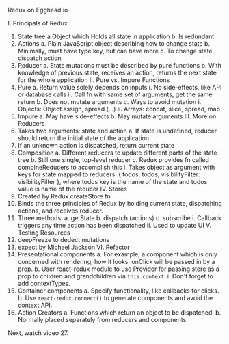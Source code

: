 Redux on Egghead.io

I. Principals of Redux
  1. State tree
    a Object which Holds all state in application
    b. Is redundant
  2. Actions
    a. Plain JavaScript object describing how to change state
    b. Minimally, must have type key, but can have more
    c. To change state, dispatch action
  3. Reducer
    a. State mutations must be described by pure functions
    b. With knowledge of previous state, receives an action, returns the next state for the whole application
II. Pure vs. Impure Functions
  1. Pure
    a. Return value solely depends on inputs
      i. No side-effects, like API or database calls
      ii. Call fn with same set of arguments, get the same return
    b. Does not mutate arguments
    c. Ways to avoid mutation
      i. Objects: Object.assign, spread (...)
      ii. Arrays: concat, slice, spread, map
  2. Impure
    a. May have side-effects
    b. May mutate arguments
III. More on Reducers
  1. Takes two arguments: state and action
    a. If state is undefined, reducer should return the initial state of the application
  2. If an unknown action is dispatched, return current state
  3. Composition
    a. Different reducers to update different parts of the state tree
    b. Still one single, top-level reducer
    c. Redux provides fn called combineReducers to accomplish this
      i. Takes object as argument with keys for state mapped to reducers:
      { todos: todos, visibilityFilter: visibilityFilter }, where todos key is the name of the state and todos value is name of the reducer
IV. Stores
  1. Created by Redux.createStore fn
  2. Binds the three principles of Redux by holding current state, dispatching actions, and receives reducer.
  3. Three methods:
    a. getState
    b. dispatch (actions)
    c. subscribe
      i. Callback triggers any time action has been dispatched
      ii. Used to update UI
V. Testing Resources
  1. deepFreeze to dedect mutations
  2. expect by Michael Jackson
VI. Refactor
  1. Presentational components
    a. For example, a component which is only concerned with rendering, how it looks. onClick will be passed in by a prop.
    b. User react-redux module to use Provider for passing store as a prop to children and grandchildren via `this.context`.
      i. Don't forget to add contextTypes.
  2. Container components
    a. Specify functionality, like callbacks for clicks.
    b. Use `react-redux.connect()` to generate components and avoid the context API.
  3. Action Creators
    a. Functions which return an object to be dispatched.
    b. Normally placed separately from reducers and components.

Next, watch video 27.
